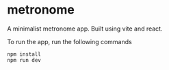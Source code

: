 # metronome

A minimalist metronome app. Built using vite and react.

To run the app, run the following commands

```
npm install
npm run dev
```
